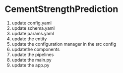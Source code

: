 # CementStrengthPrediction
1. update config.yaml
2. update schema.yaml
3. update params.yaml
4. update the entity
5. update the configuration manager in the src config
6. updatethe components
7. update the pipelines
8. update the main.py
9. update the app.py
